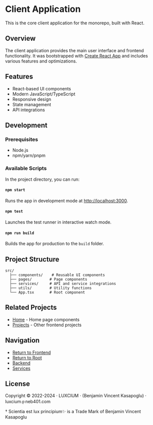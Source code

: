 # Client Application

This is the core client application for the monorepo, built with React.

## Overview

The client application provides the main user interface and frontend functionality. It was bootstrapped with [Create React App](https://github.com/facebook/create-react-app) and includes various features and optimizations.

## Features

- React-based UI components
- Modern JavaScript/TypeScript
- Responsive design
- State management
- API integrations

## Development

### Prerequisites

- Node.js
- npm/yarn/pnpm

### Available Scripts

In the project directory, you can run:

#### `npm start`

Runs the app in development mode at [http://localhost:3000](http://localhost:3000).

#### `npm test`

Launches the test runner in interactive watch mode.

#### `npm run build`

Builds the app for production to the `build` folder.

## Project Structure

```
src/
  ├── components/    # Reusable UI components
  ├── pages/        # Page components
  ├── services/     # API and service integrations
  ├── utils/        # Utility functions
  └── App.tsx       # Root component
```

## Related Projects

- [Home](../home/README.md) - Home page components
- [Projects](../projects/README.md) - Other frontend projects

## Navigation

- [Return to Frontend](../README.md)
- [Return to Root](../../README.md)
- [Backend](../../backend/README.md)
- [Services](../../services/README.md)

## License

Copyright © 2022-2024 · LUXCIUM · (Benjamin Vincent Kasapoglu) · luxcium﹫neb401.com

† Scientia est lux principium✨ is a Trade Mark of Benjamin Vincent Kasapoglu
